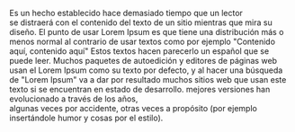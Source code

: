 Es un hecho establecido hace demasiado tiempo que un lector  
se distraerá con el contenido del texto de un sitio mientras que mira su diseño. 
El punto de usar Lorem Ipsum es que tiene una distribución más o menos normal
al contrario de usar textos como por ejemplo "Contenido aquí, contenido aquí"
Estos textos hacen parecerlo un español que se puede leer. 
Muchos paquetes de autoedición y editores de páginas web usan el Lorem Ipsum 
como su texto por defecto, y al hacer una búsqueda de "Lorem Ipsum" 
va a dar por resultado muchos sitios web que usan este texto 
si se encuentran en estado de desarrollo. 
mejores versiones han evolucionado a través de los años,  
algunas veces por accidente, otras veces a propósito 
(por ejemplo insertándole humor y cosas por el estilo).            